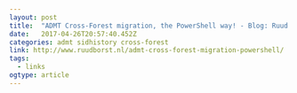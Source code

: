 ```yaml
---
layout: post 
title:  "ADMT Cross-Forest migration, the PowerShell way! - Blog: Ruud Borst" 
date:   2017-04-26T20:57:40.452Z 
categories: admt sidhistory cross-forest
link: http://www.ruudborst.nl/admt-cross-forest-migration-powershell/ 
tags:
  - links
ogtype: article 
---
```


